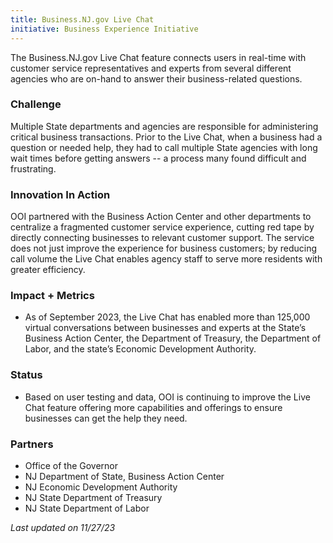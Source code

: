 ```yaml
---
title: Business.NJ.gov Live Chat
initiative: Business Experience Initiative
---
```


The Business.NJ.gov Live Chat feature connects users in real-time with customer service representatives and experts from several different agencies who are on-hand to answer their business-related questions.

### Challenge

Multiple State departments and agencies are responsible for administering critical business transactions. Prior to the Live Chat, when a business had a question or needed help, they had to call multiple State agencies with long wait times before getting answers -- a process many found difficult and frustrating.

### Innovation In Action

OOI partnered with the Business Action Center and other departments to centralize a fragmented customer service experience, cutting red tape by directly connecting businesses to relevant customer support. The service does not just improve the experience for business customers; by reducing call volume the Live Chat enables agency staff to serve more residents with greater efficiency.

### Impact + Metrics

-   As of September 2023, the Live Chat has enabled more than 125,000 virtual conversations between businesses and experts at the State’s Business Action Center, the Department of Treasury, the Department of Labor, and the state’s Economic Development Authority.

### Status

-   Based on user testing and data, OOI is continuing to improve the Live Chat feature offering more capabilities and offerings to ensure businesses can get the help they need.

### Partners

-   Office of the Governor
-   NJ Department of State, Business Action Center
-   NJ Economic Development Authority
-   NJ State Department of Treasury
-   NJ State Department of Labor

*Last updated on 11/27/23*
